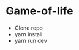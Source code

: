 # Game-of-life

<ul>
  <li> Clone repo </li>
  <li> yarn install </li>
  <li> yarn run dev </li>
</ul>
